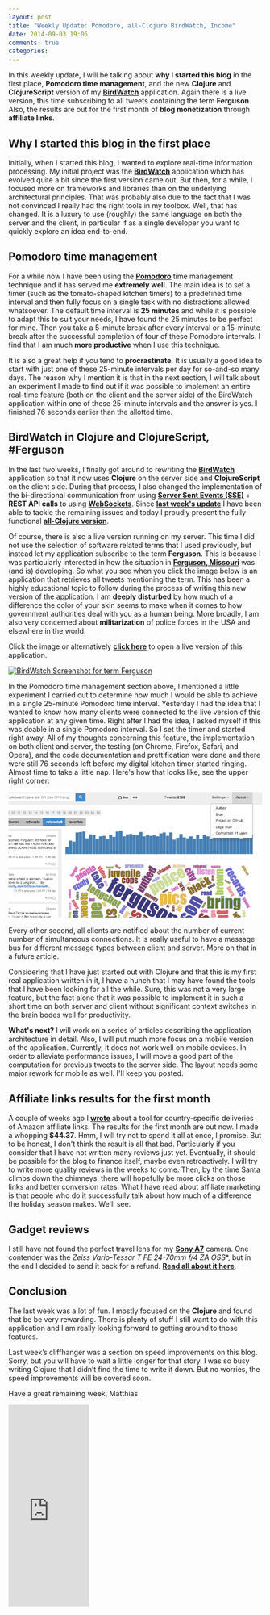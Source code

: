 ```yaml
---
layout: post
title: "Weekly Update: Pomodoro, all-Clojure BirdWatch, Income"
date: 2014-09-03 19:06
comments: true
categories: 
---
```

In this weekly update, I will be talking about **why I started this blog** in the first place, **Pomodoro time management**, and the new **Clojure** and **ClojureScript** version of my **[BirdWatch](https://github.com/matthiasn/Birdwatch)** application. Again there is a live version, this time subscribing to all tweets containing the term **Ferguson**. Also, the results are out for the first month of **blog monetization** through **affiliate links**.

## Why I started this blog in the first place
Initially, when I started this blog, I wanted to explore real-time information processing. My initial project was the **[BirdWatch](https://github.com/matthiasn/Birdwatch)** application which has evolved quite a bit since the first version came out. But then, for a while, I focused more on frameworks and libraries than on the underlying architectural principles. That was probably also due to the fact that I was not convinced I really had the right tools in my toolbox. Well, that has changed. It is a luxury to use (roughly) the same language on both the server and the client, in particular if as a single developer you want to quickly explore an idea end-to-end.

## Pomodoro time management
For a while now I have been using the **[Pomodoro](http://pomodorotechnique.com)** time management technique and it has served me **extremely well**. The main idea is to set a timer (such as the tomato-shaped kitchen timers) to a predefined time interval and then fully focus on a single task with no distractions allowed whatsoever. The default time interval is **25 minutes** and while it is possible to adapt this to suit your needs, I have found the 25 minutes to be perfect for mine. Then you take a 5-minute break after every interval or a 15-minute break after the successful completion of four of these Pomodoro intervals. I find that I am much **more productive** when I use this technique. 

It is also a great help if you tend to **procrastinate**. It is usually a good idea to start with just one of these 25-minute intervals per day for so-and-so many days. The reason why I mention it is that in the next section, I will talk about an experiment I made to find out if it was possible to implement an entire real-time feature (both on the client and the server side) of the BirdWatch application within one of these 25-minute intervals and the answer is yes. I finished 76 seconds earlier than the allotted time.

## BirdWatch in Clojure and ClojureScript, #Ferguson
In the last two weeks, I finally got around to rewriting the **[BirdWatch](https://github.com/matthiasn/Birdwatch/tree/master/Clojure-Websockets)** application so that it now uses **Clojure** on the server side and **ClojureScript** on the client side. During that process, I also changed the implementation of the bi-directional communication from using **[Server Sent Events (SSE)](http://dev.w3.org/html5/eventsource/)** + **REST API calls** to using **[WebSockets](http://en.wikipedia.org/wiki/WebSocket)**. Since **[last week's update](http://matthiasnehlsen.com/blog/2014/08/25/weekly-update/)** I have been able to tackle the remaining issues and today I proudly present the fully functional **[all-Clojure version](https://github.com/matthiasn/Birdwatch/tree/master/Clojure-Websockets)**. 

Of course, there is also a live version running on my server. This time I did not use the selection of software related terms that I used previously, but instead let my application subscribe to the term **Ferguson**. This is because I was particularly interested in how the situation in **[Ferguson, Missouri](http://en.wikipedia.org/wiki/Ferguson,_Missouri)** was (and is) developing. So what you see when you click the image below is an application that retrieves all tweets mentioning the term. This has been a highly educational topic to follow during the process of writing this new version of the application. I am **deeply disturbed** by how much of a difference the color of your skin seems to make when it comes to how government authorities deal with you as a human being. More broadly, I am also very concerned about **militarization** of police forces in the USA and elsewhere in the world.

Click the image or alternatively **[click here](http://birdwatch2.matthiasnehlsen.com/)** to open a live version of this application.

<a href="http://birdwatch.matthiasnehlsen.com/" target="blank"><img class="left" src="/images/bw-ferguson.png" title="BirdWatch Screenshot for term Ferguson" alt="BirdWatch Screenshot for term Ferguson"></a>

In the Pomodoro time management section above, I mentioned a little experiment I carried out to determine how much I would be able to achieve in a single 25-minute Pomodoro time interval. Yesterday I had the idea that I wanted to know how many clients were connected to the live version of this application at any given time. Right after I had the idea, I asked myself if this was doable in a single Pomodoro interval. So I set the timer and started right away. All of my thoughts concerning this feature, the implementation on both client and server, the testing (on Chrome, Firefox, Safari, and Opera), and the code documentation and prettification were done and there were still 76 seconds left before my digital kitchen timer started ringing. Almost time to take a little nap. Here's how that looks like, see the upper right corner:

![Connection count feature](../images/bw-ferguson2.png)

Every other second, all clients are notified about the number of current number of simultaneous connections. It is really useful to have a message bus for different message types between client and server. More on that in a future article.

Considering that I have just started out with Clojure and that this is my first real application written in it, I have a hunch that I may have found the tools that I have been looking for all the while. Sure, this was not a very large feature, but the fact alone that it was possible to implement it in such a short time on both server and client without significant context switches in the brain bodes well for productivity.

**What's next?** I will work on a series of articles describing the application architecture in detail. Also, I will put much more focus on a mobile version of the application. Currently, it does not work well on mobile devices. In order to alleviate performance issues, I will move a good part of the computation for previous tweets to the server side. The layout needs some major rework for mobile as well. I'll keep you posted.

## Affiliate links results for the first month
A couple of weeks ago I **[wrote](http://matthiasnehlsen.com/blog/2014/08/04/building-a-geo-aware-link-shortener-with-play-framework/)** about a tool for country-specific deliveries of Amazon affiliate links. The results for the first month are out now. I made a whopping **$44.37**. Hmm, I will try not to spend it all at once, I promise. But to be honest, I don't think the result is all that bad. Particularly if you consider that I have not written many reviews just yet. Eventually, it should be possible for the blog to finance itself, maybe even retroactively. I will try to write more quality reviews in the weeks to come. Then, by the time Santa climbs down the chimneys, there will hopefully be more clicks on those links and better conversion rates. What I have read about affiliate marketing is that people who do it successfully talk about how much of a difference the holiday season makes. We'll see.

## Gadget reviews
I still have not found the perfect travel lens for my **[Sony A7](http://matthiasnehlsen.com/reviews/sony-a7/)** camera. One contender was the **Zeiss Vario-Tessar T* FE 24-70mm f/4 ZA OSS**, but in the end I decided to send it back for a refund. **[Read all about it here](/reviews/zeiss-24-70)**.

## Conclusion
The last week was a lot of fun. I mostly focused on the **Clojure** and found that be be very rewarding. There is plenty of stuff I still want to do with this application and I am really looking forward to getting around to those features.

Last week’s cliffhanger was a section on speed improvements on this blog. Sorry, but you will have to wait a little longer for that story. I was so busy writing Clojure that I didn’t find the time to write it down. But no worries, the speed improvements will be covered soon.

Have a great remaining week,
Matthias

<iframe width="160" height="400" src="https://leanpub.com/building-a-system-in-clojure/embed" frameborder="0" allowtransparency="true"></iframe>